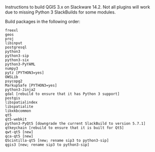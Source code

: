 Instructions to build QGIS 3.x on Slackware 14.2. Not all plugins will work
due to missing Python 3 SlackBuilds for some modules.

Build packages in the following order:
```
freexl
geos
proj
libinput
postgresql
python3
python3-sip
python3-six
python3-PyYAML
numpy3
pytz [PYTHON3=yes]
OWSLib
psycopg2
MarkupSafe [PYTHON3=yes]
python3-Jinja2
gdal [rebuild to ensure that it has Python 3 support]
postgis
libspatialindex
libspatialite
libxkbcommon
qt5
qt5-webkit
python3-PyQt5 [downgrade the current SlackBuild to version 5.7.1]
qtkeychain [rebuild to ensure that it is built for Qt5]
qwt-qt5 [new]
qca-qt5 [new]
QScintilla-qt5 [new; rename sip3 to python3-sip]
qgis3 [new; rename sip3 to python3-sip]
```
